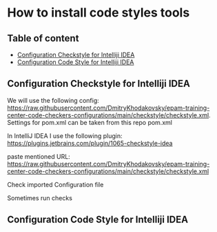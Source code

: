# How to install code styles tools

## Table of content
* [Configuration Checkstyle for Intelliji IDEA](Configuration_Checkstyle_for_Intelliji_IDEA)
* [Configuration Code Style for Intelliji IDEA](Configuration_Code_Style_for_Intelliji_IDEA)

## Configuration Checkstyle for Intelliji IDEA
We will use the following config: https://raw.githubusercontent.com/DmitryKhodakovsky/epam-training-center-code-checkers-configurations/main/checkstyle/checkstyle.xml. Settings for pom.xml can be taken from this repo pom.xml

In IntelliJ IDEA I use the following plugin: https://plugins.jetbrains.com/plugin/1065-checkstyle-idea


paste mentioned URL: https://raw.githubusercontent.com/DmitryKhodakovsky/epam-training-center-code-checkers-configurations/main/checkstyle/checkstyle.xml

Check imported Configuration file 

Sometimes run checks 

## Configuration Code Style for Intelliji IDEA
